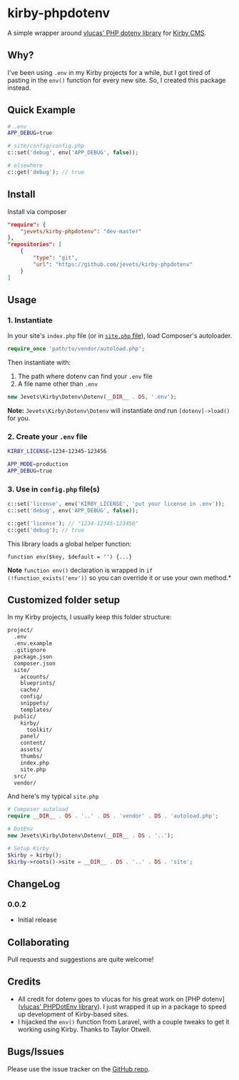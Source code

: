 # kirby-phpdotenv

A simple wrapper around [vlucas' PHP dotenv library](https://github.com/vlucas/phpdotenv) for [Kirby CMS](http://getkirby.com).

## Why?

I've been using `.env` in my Kirby projects for a while, but I got tired of pasting in the `env()` function for every new site. So, I created this package instead.

## Quick Example

```bash
# .env
APP_DEBUG=true
```
```php
# site/config/config.php
c::set('debug', env('APP_DEBUG', false));
```
```php
# elsewhere
c::get('debug'); // true
```

## Install

Install via composer

```json
"require": {
    "jevets/kirby-phpdotenv": "dev-master"
},
"repositories": [
    {
        "type": "git",
        "url": "https://github.com/jevets/kirby-phpdotenv"
    }
]
```

## Usage

### 1. Instantiate

In your site's `index.php` file (or in [`site.php` file](http://getkirby.com/docs/advanced/customized-folder-setup)), load Composer's autoloader.

```php
require_once 'path/to/vendor/autoload.php';
```

Then instantiate with:

1. The path where dotenv can find your `.env` file
2. A file name other than `.env`

```php 
new Jevets\Kirby\Dotenv\Dotenv(__DIR__ . DS, '.env');
```

**Note:** `Jevets\Kirby\Dotenv\Dotenv` will instantiate *and* run `[dotenv]->load()` for you.

### 2. Create your `.env` file

```sh
KIRBY_LICENSE=1234-12345-123456

APP_MODE=production
APP_DEBUG=true
```

### 3. Use in `config.php` file(s)

```php
c::set('license', env('KIRBY_LICENSE', 'put your license in .env'));
c::set('debug', env('APP_DEBUG', false));

c::get('license'); // "1234-12345-123456"
c::get('debug'); // true
```

This library loads a global helper function:

`function env($key, $default = '') {...}`

**Note** `function env()` declaration is wrapped in `if (!function_exists('env'))` so you can override it or use your own method.*

## Customized folder setup

In my Kirby projects, I usually keep this folder structure:

```bash
project/
  .env
  .env.example
  .gitignore
  package.json
  composer.json
  site/
    accounts/
    blueprints/
    cache/
    config/
    snippets/
    templates/
  public/
    kirby/
      toolkit/
    panel/
    content/
    assets/
    thumbs/
    index.php
    site.php
  src/
  vendor/
```

And here's my typical `site.php`

```php
# Composer autoload
require __DIR__ . DS . '..' . DS . 'vendor' . DS . 'autoload.php';

# DotEnv
new Jevets\Kirby\Dotenv\Dotenv(__DIR__ . DS . '..');

# Setup Kirby
$kirby = kirby();
$kirby->roots()->site = __DIR__ . DS . '..' . DS . 'site';
```

## ChangeLog

### 0.0.2

- Initial release

## Collaborating

Pull requests and suggestions are quite welcome!

## Credits

- All credit for dotenv goes to vlucas for his great work on [PHP dotenv]([vlucas' PHPDotEnv library](https://github.com/vlucas/phpdotenv)). I just wrapped it up in a package to speed up development of Kirby-based sites.
- I hijacked the `env()` function from Laravel, with a couple tweaks to get it working using Kirby. Thanks to Taylor Otwell.

## Bugs/Issues

Please use the issue tracker on the [GitHub repo](https://github.com/jevets/kirby-phpdotenv/issues).